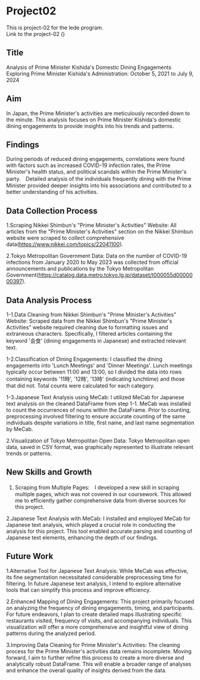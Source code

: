 # Project02
This is project-02 for the lede program.
<br>
Link to the project-02 ()

## Title
Analysis of Prime Minister Kishida's Domestic Dining Engagements
<br>
Exploring Prime Minister Kishida's Administration: October 5, 2021 to July 9, 2024

## Aim
In Japan, the Prime Minister's activities are meticulously recorded down to the minute. 
This analysis focuses on Prime Minister Kishida's domestic dining engagements to provide insights into his trends and patterns.

## Findings
During periods of reduced dining engagements, correlations were found with factors such as increased COVID-19 infection rates, the Prime Minister's health status, and political scandals within the Prime Minister's party.　Detailed analysis of the individuals frequently dining with the Prime Minister provided deeper insights into his associations and contributed to a better understanding of his activities.

## Data Collection Process
1.Scraping Nikkei Shimbun's "Prime Minister's Activities" Website:
All articles from the "Prime Minister's Activities" section on the Nikkei Shimbun website were scraped to collect comprehensive data(https://www.nikkei.com/topics/22041100).

2.Tokyo Metropolitan Government Data:
Data on the number of COVID-19 infections from January 2020 to May 2023 was collected from official announcements and publications by the Tokyo Metropolitan Government(https://catalog.data.metro.tokyo.lg.jp/dataset/t000055d0000000397).

## Data Analysis Process
1-1.Data Cleaning from Nikkei Shimbun's "Prime Minister's Activities" Website: Scraped data from the Nikkei Shimbun's "Prime Minister's Activities" website required cleaning due to formatting issues and extraneous characters. Specifically, I filtered articles containing the keyword '会食' (dining engagements in Japanese) and extracted relevant text.

1-2.Classification of Dining Engagements: I classified the dining engagements into 'Lunch Meetings' and 'Dinner Meetings'. Lunch meetings typically occur between 11:00 and 13:00, so I divided the data into rows containing keywords '11時', '12時', '13時' (indicating lunchtime) and those that did not. Total counts were calculated for each category.

1-3.Japanese Text Analysis using MeCab: I utilized MeCab for Japanese text analysis on the cleaned DataFrame from step 1-1. MeCab was installed to count the occurrences of nouns within the DataFrame. Prior to counting, preprocessing involved filtering to ensure accurate counting of the same individuals despite variations in title, first name, and last name segmentation by MeCab.

2.Visualization of Tokyo Metropolitan Open Data: Tokyo Metropolitan open data, saved in CSV format, was graphically represented to illustrate relevant trends or patterns.

## New Skills and Growth

1. Scraping from Multiple Pages:　I developed a new skill in scraping multiple pages, which was not covered in our coursework. This allowed me to efficiently gather comprehensive data from diverse sources for this project.

2.Japanese Text Analysis with MeCab: I installed and employed MeCab for Japanese text analysis, which played a crucial role in conducting the analysis for this project. This tool enabled accurate parsing and counting of Japanese text elements, enhancing the depth of our findings.

## Future Work
1.Alternative Tool for Japanese Text Analysis: While MeCab was effective, its fine segmentation necessitated considerable preprocessing time for filtering. In future Japanese text analysis, I intend to explore alternative tools that can simplify this process and improve efficiency.

2.Enhanced Mapping of Dining Engagements: This project primarily focused on analyzing the frequency of dining engagements, timing, and participants. For future endeavors, I plan to create detailed maps illustrating specific restaurants visited, frequency of visits, and accompanying individuals. This visualization will offer a more comprehensive and insightful view of dining patterns during the analyzed period.

3.Improving Data Cleaning for Prime Minister's Activities: The cleaning process for the Prime Minister's activities data remains incomplete. Moving forward, I aim to further refine this process to create a more diverse and analytically robust DataFrame. This will enable a broader range of analyses and enhance the overall quality of insights derived from the data.
